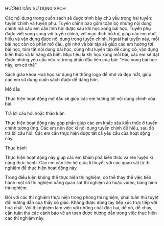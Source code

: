 HƯỚNG DẪN SỬ DỤNG SÁCH

Các nội dung trong cuốn sách sẽ được trình bày chủ yếu trong hai tuyến: tuyến chính và tuyến phụ. Tuyến chính bao gồm toàn bộ những nội dung chính mà các em cần lĩnh hội được sau khi học xong bài học. Tuyến phụ được viết song song với tuyến chính, với mục đích hỗ trợ, giúp các em nhớ, hiểu và vận dụng được nội dung trong tuyến chính. Ngoài hai tuyến này, mỗi bài học còn có phần mở đầu, ghi nhớ và bài tập sẽ giúp các em hướng tới bài học, tóm tắt nội dung bài học, cũng như luyện tập để củng cố, vận dụng kiến thức và kĩ năng đã biết. Mục tiêu là khi học xong mỗi bài, các em sẽ đạt được những yêu cầu nêu ra trong phần đầu tiên của bài: "Học xong bài học này, em có thể".

Sách giáo khoa Hoá học sử dụng hệ thống logo để nhớ và đẹp mắt, giúp các em sử dụng cuốn sách được dễ dàng hơn.

Mở đầu

Thực hiện hoạt động mở đầu sẽ giúp các em hướng tới nội dung chính của bài.

Trả lời câu hỏi hoặc thảo luận

Thực hiện hoạt động này góp phần giúp các em khắc sâu kiến thức ở tuyến chính tương ứng. Các em nên đọc kĩ nội dung tuyến chính để hiểu, sau đó trả lời câu hỏi. Các em cần thực hiện được tất cả yêu cầu của hoạt động này.

Thực hành

Thực hiện hoạt động này giúp các em khám phá kiến thức và rèn luyện kĩ năng thực hành. Các em cần liên hệ giữa lí thuyết với các quan sát từ thí nghiệm để thực hiện hoạt động này.

Trong điều kiện không thể thực hiện thí nghiệm, có thể thay thế việc tiến hành một số thí nghiệm bằng quan sát thí nghiệm ảo hoặc video, bảng hình thí nghiệm.

Đối với các thí nghiệm thực hiện trong phòng thí nghiệm, phải tuân thủ tuyệt đối hướng dẫn của thầy cô giáo. Không được dùng tay tiếp xúc trực tiếp với hoá chất. Với thí nghiệm làm việc với những chất độc hại, dễ nổ, dễ cháy, cần tuân thủ các cảnh báo về an toàn được hướng dẫn trong việc thực hiện các thí nghiệm này.